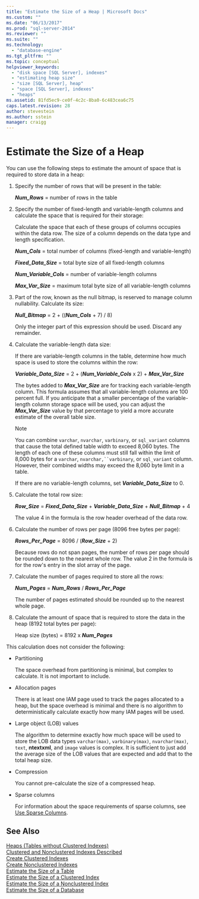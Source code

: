 ```yaml
---
title: "Estimate the Size of a Heap | Microsoft Docs"
ms.custom: ""
ms.date: "06/13/2017"
ms.prod: "sql-server-2014"
ms.reviewer: ""
ms.suite: ""
ms.technology: 
  - "database-engine"
ms.tgt_pltfrm: ""
ms.topic: conceptual
helpviewer_keywords: 
  - "disk space [SQL Server], indexes"
  - "estimating heap size"
  - "size [SQL Server], heap"
  - "space [SQL Server], indexes"
  - "heaps"
ms.assetid: 81fd5ec9-ce0f-4c2c-8ba0-6c483cea6c75
caps.latest.revision: 28
author: stevestein
ms.author: sstein
manager: craigg
---
```

# Estimate the Size of a Heap
  You can use the following steps to estimate the amount of space that is required to store data in a heap:  
  
1.  Specify the number of rows that will be present in the table:  
  
     ***Num_Rows***  = number of rows in the table  
  
2.  Specify the number of fixed-length and variable-length columns and calculate the space that is required for their storage:  
  
     Calculate the space that each of these groups of columns occupies within the data row. The size of a column depends on the data type and length specification.  
  
     ***Num_Cols***  = total number of columns (fixed-length and variable-length)  
  
     ***Fixed_Data_Size***  = total byte size of all fixed-length columns  
  
     ***Num_Variable_Cols***  = number of variable-length columns  
  
     ***Max_Var_Size***  = maximum total byte size of all variable-length columns  
  
3.  Part of the row, known as the null bitmap, is reserved to manage column nullability. Calculate its size:  
  
     ***Null_Bitmap***  = 2 + ((***Num_Cols*** + 7) / 8)  
  
     Only the integer part of this expression should be used. Discard any remainder.  
  
4.  Calculate the variable-length data size:  
  
     If there are variable-length columns in the table, determine how much space is used to store the columns within the row:  
  
     ***Variable_Data_Size***  = 2 + (***Num_Variable_Cols*** x 2) + ***Max_Var_Size***  
  
     The bytes added to ***Max_Var_Size*** are for tracking each variable-length column. This formula assumes that all variable-length columns are 100 percent full. If you anticipate that a smaller percentage of the variable-length column storage space will be used, you can adjust the ***Max_Var_Size*** value by that percentage to yield a more accurate estimate of the overall table size.  
  
    > [!NOTE]  
    >  You can combine `varchar`, `nvarchar`, `varbinary`, or `sql_variant` columns that cause the total defined table width to exceed 8,060 bytes. The length of each one of these columns must still fall within the limit of 8,000 bytes for a `varchar`, `nvarchar,``varbinary`, or `sql_variant` column. However, their combined widths may exceed the 8,060 byte limit in a table.  
  
     If there are no variable-length columns, set ***Variable_Data_Size*** to 0.  
  
5.  Calculate the total row size:  
  
     ***Row_Size***  = ***Fixed_Data_Size*** + ***Variable_Data_Size*** + ***Null_Bitmap*** + 4  
  
     The value 4 in the formula is the row header overhead of the data row.  
  
6.  Calculate the number of rows per page (8096 free bytes per page):  
  
     ***Rows_Per_Page***  = 8096 / (***Row_Size*** + 2)  
  
     Because rows do not span pages, the number of rows per page should be rounded down to the nearest whole row. The value 2 in the formula is for the row's entry in the slot array of the page.  
  
7.  Calculate the number of pages required to store all the rows:  
  
     ***Num_Pages***  = ***Num_Rows*** / ***Rows_Per_Page***  
  
     The number of pages estimated should be rounded up to the nearest whole page.  
  
8.  Calculate the amount of space that is required to store the data in the heap (8192 total bytes per page):  
  
     Heap size (bytes) = 8192 x ***Num_Pages***  
  
 This calculation does not consider the following:  
  
-   Partitioning  
  
     The space overhead from partitioning is minimal, but complex to calculate. It is not important to include.  
  
-   Allocation pages  
  
     There is at least one IAM page used to track the pages allocated to a heap, but the space overhead is minimal and there is no algorithm to deterministically calculate exactly how many IAM pages will be used.  
  
-   Large object (LOB) values  
  
     The algorithm to determine exactly how much space will be used to store the LOB data types `varchar(max)`, `varbinary(max)`, `nvarchar(max)`, `text`, **ntextxml**, and `image` values is complex. It is sufficient to just add the average size of the LOB values that are expected and add that to the total heap size.  
  
-   Compression  
  
     You cannot pre-calculate the size of a compressed heap.  
  
-   Sparse columns  
  
     For information about the space requirements of sparse columns, see [Use Sparse Columns](../tables/use-sparse-columns.md).  
  
## See Also  
 [Heaps &#40;Tables without Clustered Indexes&#41;](../indexes/heaps-tables-without-clustered-indexes.md)   
 [Clustered and Nonclustered Indexes Described](../indexes/clustered-and-nonclustered-indexes-described.md)   
 [Create Clustered Indexes](../indexes/create-clustered-indexes.md)   
 [Create Nonclustered Indexes](../indexes/create-nonclustered-indexes.md)   
 [Estimate the Size of a Table](estimate-the-size-of-a-table.md)   
 [Estimate the Size of a Clustered Index](estimate-the-size-of-a-clustered-index.md)   
 [Estimate the Size of a Nonclustered Index](estimate-the-size-of-a-nonclustered-index.md)   
 [Estimate the Size of a Database](estimate-the-size-of-a-database.md)  
  
  
